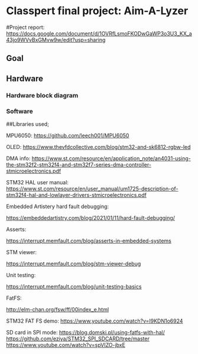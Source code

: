 # Classpert final project: Aim-A-Lyzer

#Project report:
https://docs.google.com/document/d/1OVRfLsmoFKODwGaWP3o3U3_KX_a43jo9WVvBxGMvw9w/edit?usp=sharing


## Goal


## Hardware


### Hardware block diagram


### Software

##Libraries used;

MPU6050:
https://github.com/leech001/MPU6050

OLED:
https://www.thevfdcollective.com/blog/stm32-and-sk6812-rgbw-led


DMA info:
https://www.st.com/resource/en/application_note/an4031-using-the-stm32f2-stm32f4-and-stm32f7-series-dma-controller-stmicroelectronics.pdf

STM32 HAL user manual:
https://www.st.com/resource/en/user_manual/um1725-description-of-stm32f4-hal-and-lowlayer-drivers-stmicroelectronics.pdf

Embedded Artistery hard fault debugging:

https://embeddedartistry.com/blog/2021/01/11/hard-fault-debugging/

Asserts:

https://interrupt.memfault.com/blog/asserts-in-embedded-systems

STM viewer:

https://interrupt.memfault.com/blog/stm-viewer-debug

Unit testing:

https://interrupt.memfault.com/blog/unit-testing-basics

FatFS:

http://elm-chan.org/fsw/ff/00index_e.html

STM32 FAT FS demo:
https://www.youtube.com/watch?v=I9KDN1o6924

SD card in SPI mode:
https://blog.domski.pl/using-fatfs-with-hal/
https://github.com/eziya/STM32_SPI_SDCARD/tree/master
https://www.youtube.com/watch?v=spVIZO-jbxE
